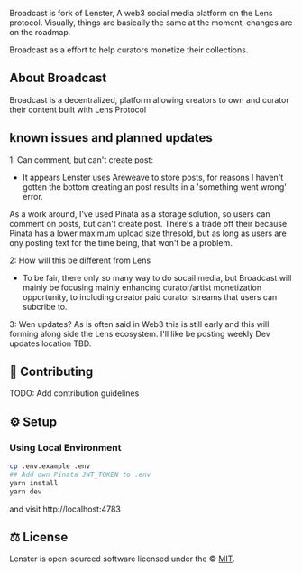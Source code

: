 Broadcast is fork of Lenster, A web3 social media platform on the Lens protocol. Visually, things are basically the same at the moment, changes are on the roadmap. 

Broadcast as a effort to help curators monetize their collections. 

## About Broadcast

Broadcast is a decentralized, platform allowing creators to own and curator their content built with Lens Protocol

## known issues and planned updates

1: Can comment, but can't create post:
- It appears Lenster uses Areweave to store posts, for reasons I haven't gotten the bottom creating an post results in a 'something went wrong' error.

As a work around, I've used Pinata as a storage solution, so users can comment on posts, but can't create post. There's a trade off their because Pinata has a lower maximum upload size thresold, but as long as users are ony posting text for the time being, that won't be a problem. 

2: How will this be different from Lens
- To be fair, there only so many way to do socail media, but Broadcast will mainly be focusing mainly enhancing 
curator/artist monetization opportunity, to including creator paid curator streams that users can subcribe to. 

3: Wen updates?
As is often said in Web3 this is still early and this will forming along side the Lens ecosystem. I'll like be posting weekly Dev updates location TBD.


## 🤝 Contributing

TODO:
Add contribution guidelines

## ⚙️ Setup

### Using Local Environment

```sh
cp .env.example .env
## Add own Pinata JWT_TOKEN to .env
yarn install
yarn dev
```

and visit http://localhost:4783

## ⚖️ License

Lenster is open-sourced software licensed under the © [MIT](LICENSE).
